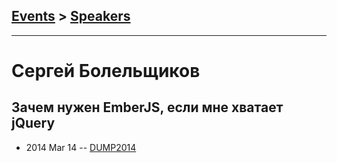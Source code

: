 ## [Events](../README.md) > [Speakers](../speakers.md)
---

# Сергей Болельщиков

## Зачем нужен EmberJS, если мне хватает jQuery
- 2014 Mar 14 -- [DUMP2014](https://www.youtube.com/watch?v=3-tiWo4QQhc)    
